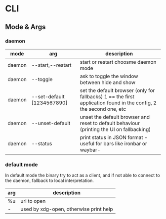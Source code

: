 # CLI

## Mode & Args

### daemon

| mode   | arg                        | description                                                                                                        |
| ------ | -------------------------- | ------------------------------------------------------------------------------------------------------------------ |
| daemon | --start,--restart          | start or restart choosme daemon mode                                                                               |
| daemon | --toggle                   | ask to toggle the window between hide and show                                                                     |
| daemon | --set-default [1234567890] | set the default browser (only for fallbacks) 1 == the first application found in the config, 2 the second one, etc |
| daemon | --unset-default            | unset the default browser and reset to default behaviour (printing the UI on fallbacking)                          |
| daemon | --status                   | print status in JSON format -useful for bars like ironbar or waybar-                                               |

### default mode

In default mode the binary try to act as a client, and if not able to connect to the daemon, fallback to local interpretation.

| arg | description                            |
| --- | -------------------------------------- |
| %u  | url to open                            |
| -   | used by xdg-open, otherwise print help |
